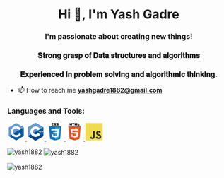 <h1 align="center">Hi 👋, I'm Yash Gadre</h1>
<h3 align="center">I'm passionate about creating new things!</h3>
<h3 align="center">𝐒𝐭𝐫𝐨𝐧𝐠 𝐠𝐫𝐚𝐬𝐩 𝐨𝐟 𝐃𝐚𝐭𝐚 𝐬𝐭𝐫𝐮𝐜𝐭𝐮𝐫𝐞𝐬 𝐚𝐧𝐝 𝐚𝐥𝐠𝐨𝐫𝐢𝐭𝐡𝐦𝐬</h3>
<h3 align="center">𝐄𝐱𝐩𝐞𝐫𝐢𝐞𝐧𝐜𝐞𝐝 𝐢𝐧 𝐩𝐫𝐨𝐛𝐥𝐞𝐦 𝐬𝐨𝐥𝐯𝐢𝐧𝐠 𝐚𝐧𝐝 𝐚𝐥𝐠𝐨𝐫𝐢𝐭𝐡𝐦𝐢𝐜 𝐭𝐡𝐢𝐧𝐤𝐢𝐧𝐠. </h3>


- 📫 How to reach me **yashgadre1882@gmail.com**

<p align="left">
</p>

<h3 align="left">Languages and Tools:</h3>
<p align="left"> <a href="https://www.cprogramming.com/" target="_blank" rel="noreferrer"> <img src="https://raw.githubusercontent.com/devicons/devicon/master/icons/c/c-original.svg" alt="c" width="40" height="40"/> </a> <a href="https://www.w3schools.com/cpp/" target="_blank" rel="noreferrer"> <img src="https://raw.githubusercontent.com/devicons/devicon/master/icons/cplusplus/cplusplus-original.svg" alt="cplusplus" width="40" height="40"/> </a> <a href="https://www.w3schools.com/css/" target="_blank" rel="noreferrer"> <img src="https://raw.githubusercontent.com/devicons/devicon/master/icons/css3/css3-original-wordmark.svg" alt="css3" width="40" height="40"/> </a> <a href="https://www.w3.org/html/" target="_blank" rel="noreferrer"> <img src="https://raw.githubusercontent.com/devicons/devicon/master/icons/html5/html5-original-wordmark.svg" alt="html5" width="40" height="40"/> </a> <a href="https://developer.mozilla.org/en-US/docs/Web/JavaScript" target="_blank" rel="noreferrer"> <img src="https://raw.githubusercontent.com/devicons/devicon/master/icons/javascript/javascript-original.svg" alt="javascript" width="40" height="40"/> </a> </p>

<p><img align="left" src="https://github-readme-stats.vercel.app/api/top-langs?username=yash1882&show_icons=true&locale=en&layout=compact" alt="yash1882" /></p>

<p>&nbsp;<img align="center" src="https://github-readme-stats.vercel.app/api?username=yash1882&show_icons=true&locale=en" alt="yash1882" /></p>

<p><img align="center" src="https://github-readme-streak-stats.herokuapp.com/?user=yash1882&" alt="yash1882" /></p>
